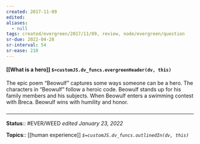 ```yaml
---
created: 2017-11-09
edited: 
aliases:
  - null
tags: created/evergreen/2017/11/09, review, node/evergreen/question
sr-due: 2022-04-28
sr-interval: 54
sr-ease: 210
---
```


#### [[What is a hero]] `$=customJS.dv_funcs.evergreenHeader(dv, this)`

The epic poem “Beowulf” captures some ways someone can be a hero. 
The characters in “Beowulf” follow a heroic code. Beowulf stands up for his family members and his subjects. 
When Beowulf enters a swimming contest with Breca. Beowulf wins with humility and honor.

### <hr class="footnote"/>

**Status**:: #EVER/WEED 
*edited January 23, 2022*

**Topics**:: [[human experience]]
*`$=customJS.dv_funcs.outlinedIn(dv, this)`*
